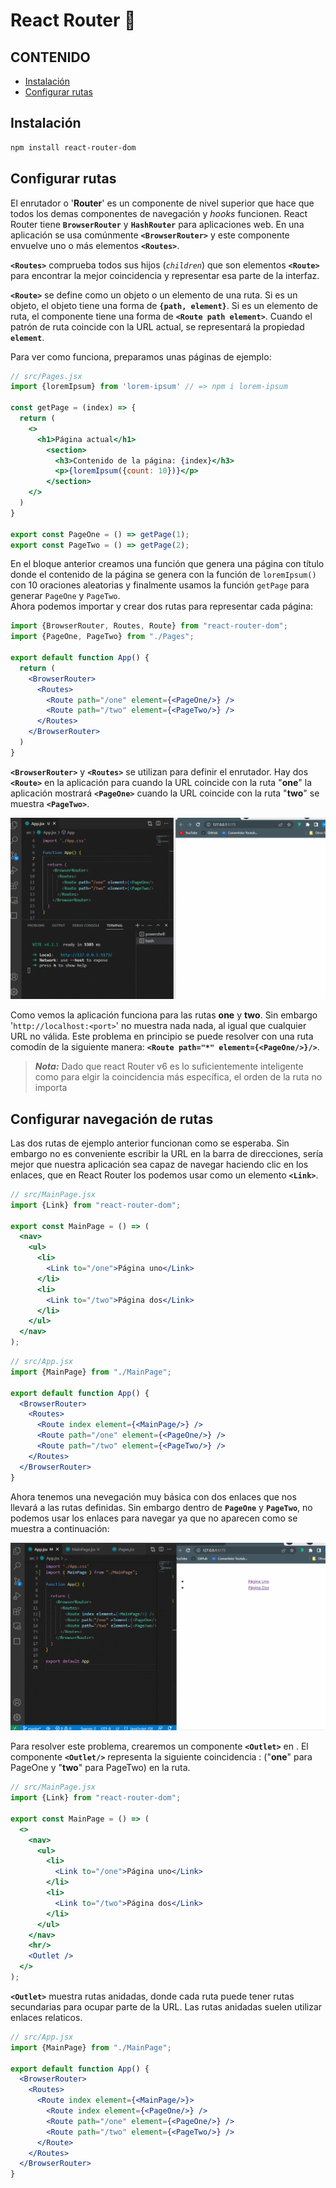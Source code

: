 # React Router :rocket:


## CONTENIDO

- [Instalación](#instalacion)
- [Configurar rutas](#configurar-rutas)



<a name="instalacion"></a>
## Instalación

```bash
npm install react-router-dom
```

<a name="configurar-rutas"></a>
## Configurar rutas

El enrutador o '**Router**' es un componente de nivel superior que hace que todos los demas componentes de navegación y *hooks* funcionen. React Router tiene **`BrowserRouter`** y **`HashRouter`** para aplicaciones web. En una aplicación se usa comúnmente **`<BrowserRouter>`** y este componente envuelve uno o más elementos **`<Routes>`**.  

**`<Routes>`** comprueba todos sus hijos (*`children`*) que son elementos **`<Route>`** para encontrar la mejor coincidencia y representar esa parte de la interfaz.  

**`<Route>`** se define como un objeto o un elemento de una ruta. Si es un objeto, el objeto tiene una forma de **`{path, element}`**. Si es un elemento de ruta, el componente tiene una forma de **`<Route path element>`**. Cuando el patrón de ruta coincide con la URL actual, se representará la propiedad **`element`**.  

Para ver como funciona, preparamos unas páginas de ejemplo:  

```jsx
// src/Pages.jsx
import {loremIpsum} from 'lorem-ipsum' // => npm i lorem-ipsum

const getPage = (index) => {
  return (
  	<>
  	  <h1>Página actual</h1>
  	    <section>
  	      <h3>Contenido de la página: {index}</h3>
  	      <p>{loremIpsum({count: 10})}</p>
  	    </section>
  	</>
  )
}

export const PageOne = () => getPage(1);
export const PageTwo = () => getPage(2);
```

En el bloque anterior creamos una función que genera una página con título donde el contenido de la página se genera con la función de `loremIpsum()` con 10 oraciones aleatorias y finalmente usamos la función `getPage` para generar `PageOne` y `PageTwo`.  
Ahora podemos importar y crear dos rutas para representar cada página:  


```jsx
import {BrowserRouter, Routes, Route} from "react-router-dom";
import {PageOne, PageTwo} from "./Pages";

export default function App() {
  return (
    <BrowserRouter>
  	  <Routes>
  	    <Route path="/one" element={<PageOne/>} />
  	    <Route path="/two" element={<PageTwo/>} />
  	  </Routes>
    </BrowserRouter>
  )
}
```

**`<BrowserRouter>`** y **`<Routes>`** se utilizan para definir el enrutador. Hay dos **`<Route>`** en la aplicación para cuando la URL coincide con la ruta "**one**" la aplicación mostrará **`<PageOne>`** cuando la URL coincide con la ruta "**two**" se muestra **`<PageTwo>`**.

![React router gif](./assets/01.gif)

Como vemos la aplicación funciona para las rutas **one** y **two**. Sin embargo '`http://localhost:<port>`' no muestra nada nada, al igual que cualquier URL no válida. Este problema en principio se puede resolver con una ruta comodín de la siguiente manera: **`<Route path="*" element={<PageOne/>}/>`**.  

> ***Nota:*** Dado que react Router v6 es lo suficientemente inteligente como para elgir la coincidencia más específica, el orden de la ruta no importa

## Configurar navegación de rutas

Las dos rutas de ejemplo anterior funcionan como se esperaba. Sin embargo no es conveniente escribir la URL en la barra de direcciones, sería mejor que nuestra aplicación sea capaz de navegar haciendo clic en los enlaces, que en React Router los podemos usar como un elemento **`<Link>`**.  

```jsx
// src/MainPage.jsx
import {Link} from "react-router-dom";

export const MainPage = () => (
  <nav>
    <ul>
      <li>
        <Link to="/one">Página uno</Link>
      </li>
      <li>
        <Link to="/two">Página dos</Link>
      </li>
    </ul>
  </nav>
);
```

```jsx
// src/App.jsx
import {MainPage} from "./MainPage";

export default function App() {
  <BrowserRouter>
    <Routes>
      <Route index element={<MainPage/>} />
      <Route path="/one" element={<PageOne/>} />
      <Route path="/two" element={<PageTwo/>} />
    </Routes>
  </BrowserRouter>
}
```

Ahora tenemos una nevegación muy básica con dos enlaces que nos llevará a las rutas definidas. Sin embargo dentro de **`PageOne`** y **`PageTwo`**, no podemos usar los enlaces para navegar ya que no aparecen como se muestra a continuación:  

![React router gif](./assets/02.gif)


Para resolver este problema, crearemos un componente **`<Outlet>`** en **<MainPage>**. El componente **`<Outlet/>`** representa la siguiente coincidencia : ("**one**" para PageOne y "**two**" para PageTwo) en la ruta.  

```jsx
// src/MainPage.jsx
import {Link} from "react-router-dom";

export const MainPage = () => (
  <>
    <nav>
      <ul>
        <li>
          <Link to="/one">Página uno</Link>
        </li>
        <li>
          <Link to="/two">Página dos</Link>
        </li>
      </ul>
    </nav>
    <hr/>
    <Outlet />
  </>
);
```

**`<Outlet>`** muestra rutas anidadas, donde cada ruta puede tener rutas secundarias para ocupar parte de la URL. Las rutas anidadas suelen utilizar enlaces relaticos.  

```jsx
// src/App.jsx
import {MainPage} from "./MainPage";

export default function App() {
  <BrowserRouter>
    <Routes>
      <Route index element={<MainPage/>}>
        <Route index element={<PageOne/>} />
        <Route path="/one" element={<PageOne/>} />
        <Route path="/two" element={<PageTwo/>} />
      </Route>
    </Routes>
  </BrowserRouter>
}

```








